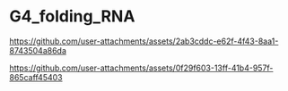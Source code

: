 # G4_folding_RNA

https://github.com/user-attachments/assets/2ab3cddc-e62f-4f43-8aa1-8743504a86da



https://github.com/user-attachments/assets/0f29f603-13ff-41b4-957f-865caff45403

